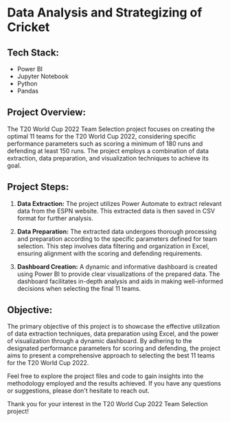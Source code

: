 # Data Analysis and Strategizing of Cricket

## Tech Stack:
- Power BI
- Jupyter Notebook
- Python
- Pandas

## Project Overview:
The T20 World Cup 2022 Team Selection project focuses on creating the optimal 11 teams for the T20 World Cup 2022, considering specific performance parameters such as scoring a minimum of 180 runs and defending at least 150 runs. The project employs a combination of data extraction, data preparation, and visualization techniques to achieve its goal.

## Project Steps:

1. **Data Extraction:**
   The project utilizes Power Automate to extract relevant data from the ESPN website. This extracted data is then saved in CSV format for further analysis.

2. **Data Preparation:**
   The extracted data undergoes thorough processing and preparation according to the specific parameters defined for team selection. This step involves data filtering and organization in Excel, ensuring alignment with the scoring and defending requirements.

3. **Dashboard Creation:**
   A dynamic and informative dashboard is created using Power BI to provide clear visualizations of the prepared data. The dashboard facilitates in-depth analysis and aids in making well-informed decisions when selecting the final 11 teams.

## Objective:
The primary objective of this project is to showcase the effective utilization of data extraction techniques, data preparation using Excel, and the power of visualization through a dynamic dashboard. By adhering to the designated performance parameters for scoring and defending, the project aims to present a comprehensive approach to selecting the best 11 teams for the T20 World Cup 2022.

Feel free to explore the project files and code to gain insights into the methodology employed and the results achieved. If you have any questions or suggestions, please don't hesitate to reach out.

Thank you for your interest in the T20 World Cup 2022 Team Selection project!
